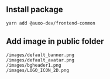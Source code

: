 ## Install package

```bash
yarn add @auxo-dev/frontend-common
```

## Add image in public folder

```
/images/default_banner.png
/images/default_avatar.png
/images/bgheader1.png
/images/LOGO_ICON_2D.png
```
